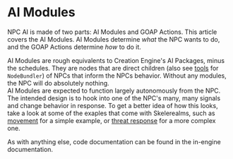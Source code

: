 # AI Modules

NPC AI is made of two parts: AI Modules and GOAP Actions. This article covers the AI Modules. AI Modules determine *what* the NPC wants to do, and the GOAP Actions determine *how* to do it.  

AI Modules are rough equivalents to Creation Engine's AI Packages, minus the schedules. They are nodes that are direct children (also see [tools](/docs/user%20guide/tools.md) for `NodeBundler`) of NPCs that inform the NPCs behavior. Without any modules, the NPC will do absolutely nothing.  
AI Modules are expected to function largely autonomously from the NPC. The intended design is to hook into one of the NPC's many, many signals and change behavior in response. To get a better idea of how this looks, take a look at some of the exaples that come with Skelerealms, such as [movement](../../scripts/ai/Modules/default_movement.gd) for a simple example, or [threat response](../../scripts/ai/Modules/default_threat_response.gd) for a more complex one.  

As with anything else, code documentation can be found in the in-engine documentation.
